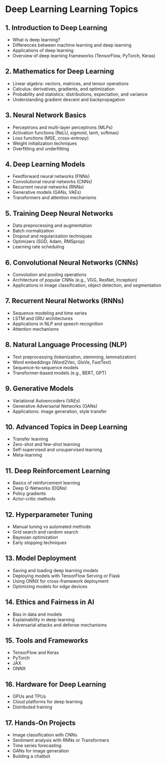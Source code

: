 # Deep Learning Learning Topics

## 1. Introduction to Deep Learning
- What is deep learning?
- Differences between machine learning and deep learning
- Applications of deep learning
- Overview of deep learning frameworks (TensorFlow, PyTorch, Keras)

## 2. Mathematics for Deep Learning
- Linear algebra: vectors, matrices, and tensor operations
- Calculus: derivatives, gradients, and optimization
- Probability and statistics: distributions, expectation, and variance
- Understanding gradient descent and backpropagation

## 3. Neural Network Basics
- Perceptrons and multi-layer perceptrons (MLPs)
- Activation functions (ReLU, sigmoid, tanh, softmax)
- Loss functions (MSE, cross-entropy)
- Weight initialization techniques
- Overfitting and underfitting

## 4. Deep Learning Models
- Feedforward neural networks (FNNs)
- Convolutional neural networks (CNNs)
- Recurrent neural networks (RNNs)
- Generative models (GANs, VAEs)
- Transformers and attention mechanisms

## 5. Training Deep Neural Networks
- Data preprocessing and augmentation
- Batch normalization
- Dropout and regularization techniques
- Optimizers (SGD, Adam, RMSprop)
- Learning rate scheduling

## 6. Convolutional Neural Networks (CNNs)
- Convolution and pooling operations
- Architecture of popular CNNs (e.g., VGG, ResNet, Inception)
- Applications in image classification, object detection, and segmentation

## 7. Recurrent Neural Networks (RNNs)
- Sequence modeling and time series
- LSTM and GRU architectures
- Applications in NLP and speech recognition
- Attention mechanisms

## 8. Natural Language Processing (NLP)
- Text preprocessing (tokenization, stemming, lemmatization)
- Word embeddings (Word2Vec, GloVe, FastText)
- Sequence-to-sequence models
- Transformer-based models (e.g., BERT, GPT)

## 9. Generative Models
- Variational Autoencoders (VAEs)
- Generative Adversarial Networks (GANs)
- Applications: image generation, style transfer

## 10. Advanced Topics in Deep Learning
- Transfer learning
- Zero-shot and few-shot learning
- Self-supervised and unsupervised learning
- Meta-learning

## 11. Deep Reinforcement Learning
- Basics of reinforcement learning
- Deep Q-Networks (DQNs)
- Policy gradients
- Actor-critic methods

## 12. Hyperparameter Tuning
- Manual tuning vs automated methods
- Grid search and random search
- Bayesian optimization
- Early stopping techniques

## 13. Model Deployment
- Saving and loading deep learning models
- Deploying models with TensorFlow Serving or Flask
- Using ONNX for cross-framework deployment
- Optimizing models for edge devices

## 14. Ethics and Fairness in AI
- Bias in data and models
- Explainability in deep learning
- Adversarial attacks and defense mechanisms

## 15. Tools and Frameworks
- TensorFlow and Keras
- PyTorch
- JAX
- ONNX

## 16. Hardware for Deep Learning
- GPUs and TPUs
- Cloud platforms for deep learning
- Distributed training

## 17. Hands-On Projects
- Image classification with CNNs
- Sentiment analysis with RNNs or Transformers
- Time series forecasting
- GANs for image generation
- Building a chatbot
